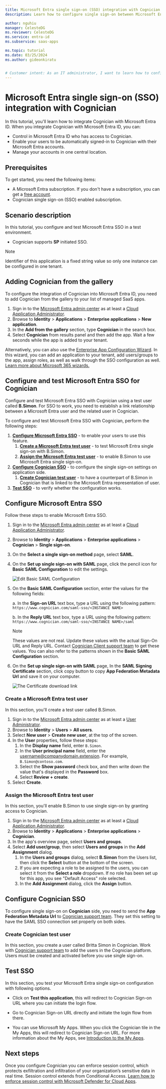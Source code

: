 ```yaml
---
title: Microsoft Entra single sign-on (SSO) integration with Cognician
description: Learn how to configure single sign-on between Microsoft Entra ID and Cognician.

author: nguhiu
manager: CelesteDG
ms.reviewer: CelesteDG
ms.service: entra-id
ms.subservice: saas-apps

ms.topic: tutorial
ms.date: 03/25/2024
ms.author: gideonkiratu


# Customer intent: As an IT administrator, I want to learn how to configure single sign-on between Microsoft Entra ID and Cognician so that I can control who has access to Cognician, enable automatic sign-in with Microsoft Entra accounts, and manage my accounts in one central location.
---
```


# Microsoft Entra single sign-on (SSO) integration with Cognician

In this tutorial, you'll learn how to integrate Cognician with Microsoft Entra ID. When you integrate Cognician with Microsoft Entra ID, you can:

* Control in Microsoft Entra ID who has access to Cognician.
* Enable your users to be automatically signed-in to Cognician with their Microsoft Entra accounts.
* Manage your accounts in one central location.

## Prerequisites

To get started, you need the following items:

* A Microsoft Entra subscription. If you don't have a subscription, you can get a [free account](https://azure.microsoft.com/free/).
* Cognician single sign-on (SSO) enabled subscription.

## Scenario description

In this tutorial, you configure and test Microsoft Entra SSO in a test environment.

* Cognician supports **SP** initiated SSO.
> [!NOTE]
> Identifier of this application is a fixed string value so only one instance can be configured in one tenant.


## Adding Cognician from the gallery

To configure the integration of Cognician into Microsoft Entra ID, you need to add Cognician from the gallery to your list of managed SaaS apps.

1. Sign in to the [Microsoft Entra admin center](https://entra.microsoft.com) as at least a [Cloud Application Administrator](~/identity/role-based-access-control/permissions-reference.md#cloud-application-administrator).
1. Browse to **Identity** > **Applications** > **Enterprise applications** > **New application**.
1. In the **Add from the gallery** section, type **Cognician** in the search box.
1. Select **Cognician** from results panel and then add the app. Wait a few seconds while the app is added to your tenant.

 Alternatively, you can also use the [Enterprise App Configuration Wizard](https://portal.office.com/AdminPortal/home?Q=Docs#/azureadappintegration). In this wizard, you can add an application to your tenant, add users/groups to the app, assign roles, as well as walk through the SSO configuration as well. [Learn more about Microsoft 365 wizards.](/microsoft-365/admin/misc/azure-ad-setup-guides)


<a name='configure-and-test-azure-ad-sso-for-cognician'></a>

## Configure and test Microsoft Entra SSO for Cognician

Configure and test Microsoft Entra SSO with Cognician using a test user called **B.Simon**. For SSO to work, you need to establish a link relationship between a Microsoft Entra user and the related user in Cognician.

To configure and test Microsoft Entra SSO with Cognician, perform the following steps:

1. **[Configure Microsoft Entra SSO](#configure-azure-ad-sso)** - to enable your users to use this feature.
    1. **[Create a Microsoft Entra test user](#create-an-azure-ad-test-user)** - to test Microsoft Entra single sign-on with B.Simon.
    1. **[Assign the Microsoft Entra test user](#assign-the-azure-ad-test-user)** - to enable B.Simon to use Microsoft Entra single sign-on.
1. **[Configure Cognician SSO](#configure-cognician-sso)** - to configure the single sign-on settings on application side.
    1. **[Create Cognician test user](#create-cognician-test-user)** - to have a counterpart of B.Simon in Cognician that is linked to the Microsoft Entra representation of user.
1. **[Test SSO](#test-sso)** - to verify whether the configuration works.

<a name='configure-azure-ad-sso'></a>

## Configure Microsoft Entra SSO

Follow these steps to enable Microsoft Entra SSO.

1. Sign in to the [Microsoft Entra admin center](https://entra.microsoft.com) as at least a [Cloud Application Administrator](~/identity/role-based-access-control/permissions-reference.md#cloud-application-administrator).
1. Browse to **Identity** > **Applications** > **Enterprise applications** > **Cognician** > **Single sign-on**.
1. On the **Select a single sign-on method** page, select **SAML**.
1. On the **Set up single sign-on with SAML** page, click the pencil icon for **Basic SAML Configuration** to edit the settings.

   ![Edit Basic SAML Configuration](common/edit-urls.png)

1. On the **Basic SAML Configuration** section, enter the values for the following fields:

    a. In the **Sign-on URL** text box, type a URL using the following pattern:
    `https://www.cognician.com/saml-sso/<INSTANCE NAME>`

	b. In the **Reply URL** text box, type a URL using the following pattern:
    `https://www.cognician.com/saml-sso/<INSTANCE NAME>/saml`

	> [!NOTE]
	> These values are not real. Update these values with the actual Sign-On URL and Reply URL. Contact [Cognician Client support team](mailto:support@cognician.com) to get these values. You can also refer to the patterns shown in the **Basic SAML Configuration** section.

1. On the **Set up single sign-on with SAML** page, In the **SAML Signing Certificate** section, click copy button to copy **App Federation Metadata Url** and save it on your computer.

	![The Certificate download link](common/copy-metadataurl.png)
<a name='create-an-azure-ad-test-user'></a>

### Create a Microsoft Entra test user

In this section, you'll create a test user called B.Simon.

1. Sign in to the [Microsoft Entra admin center](https://entra.microsoft.com) as at least a [User Administrator](~/identity/role-based-access-control/permissions-reference.md#user-administrator).
1. Browse to **Identity** > **Users** > **All users**.
1. Select **New user** > **Create new user**, at the top of the screen.
1. In the **User** properties, follow these steps:
   1. In the **Display name** field, enter `B.Simon`.  
   1. In the **User principal name** field, enter the username@companydomain.extension. For example, `B.Simon@contoso.com`.
   1. Select the **Show password** check box, and then write down the value that's displayed in the **Password** box.
   1. Select **Review + create**.
1. Select **Create**.

<a name='assign-the-azure-ad-test-user'></a>

### Assign the Microsoft Entra test user

In this section, you'll enable B.Simon to use single sign-on by granting access to Cognician.

1. Sign in to the [Microsoft Entra admin center](https://entra.microsoft.com) as at least a [Cloud Application Administrator](~/identity/role-based-access-control/permissions-reference.md#cloud-application-administrator).
1. Browse to **Identity** > **Applications** > **Enterprise applications** > **Cognician**.
1. In the app's overview page, select **Users and groups**.
1. Select **Add user/group**, then select **Users and groups** in the **Add Assignment** dialog.
   1. In the **Users and groups** dialog, select **B.Simon** from the Users list, then click the **Select** button at the bottom of the screen.
   1. If you are expecting a role to be assigned to the users, you can select it from the **Select a role** dropdown. If no role has been set up for this app, you see "Default Access" role selected.
   1. In the **Add Assignment** dialog, click the **Assign** button.

## Configure Cognician SSO

To configure single sign-on on **Cognician** side, you need to send the **App Federation Metadata Url** to [Cognician support team](mailto:support@cognician.com). They set this setting to have the SAML SSO connection set properly on both sides.

### Create Cognician test user

In this section, you create a user called Britta Simon in Cognician. Work with [Cognician support team](mailto:support@cognician.com) to add the users in the Cognician platform. Users must be created and activated before you use single sign-on.

## Test SSO 

In this section, you test your Microsoft Entra single sign-on configuration with following options. 

* Click on **Test this application**, this will redirect to Cognician Sign-on URL where you can initiate the login flow. 

* Go to Cognician Sign-on URL directly and initiate the login flow from there.

* You can use Microsoft My Apps. When you click the Cognician tile in the My Apps, this will redirect to Cognician Sign-on URL. For more information about the My Apps, see [Introduction to the My Apps](https://support.microsoft.com/account-billing/sign-in-and-start-apps-from-the-my-apps-portal-2f3b1bae-0e5a-4a86-a33e-876fbd2a4510).

## Next steps

Once you configure Cognician you can enforce session control, which protects exfiltration and infiltration of your organization’s sensitive data in real time. Session control extends from Conditional Access. [Learn how to enforce session control with Microsoft Defender for Cloud Apps](/cloud-app-security/proxy-deployment-any-app).
